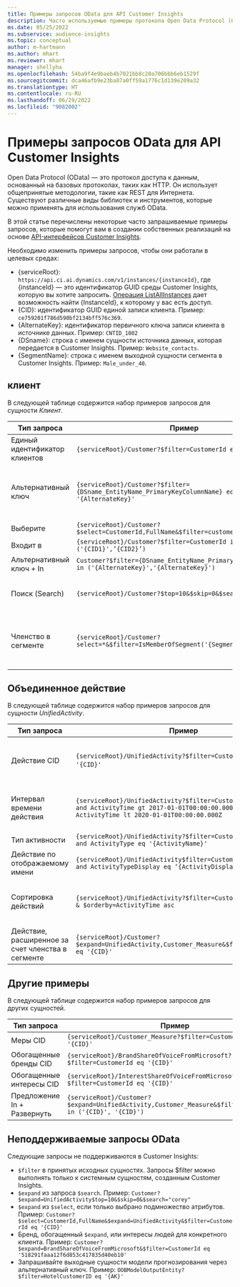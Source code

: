 ```yaml
---
title: Примеры запросов OData для API Customer Insights
description: Часто используемые примеры протокола Open Data Protocol (OData) для запросов к API-интерфейсам Customer Insights для просмотра данных.
ms.date: 05/25/2022
ms.subservice: audience-insights
ms.topic: conceptual
author: m-hartmann
ms.author: mhart
ms.reviewer: mhart
manager: shellyha
ms.openlocfilehash: 54ba9f4e9baeb4b7021bb8c20a706bbb6eb1529f
ms.sourcegitcommit: dca46afb9e23ba87a0ff59a1776c1d139e209a32
ms.translationtype: HT
ms.contentlocale: ru-RU
ms.lasthandoff: 06/29/2022
ms.locfileid: "9082002"
---
```

# <a name="odata-query-examples-for-customer-insights-apis"></a>Примеры запросов OData для API Customer Insights

Open Data Protocol (OData) — это протокол доступа к данным, основанный на базовых протоколах, таких как HTTP. Он использует общепринятые методологии, такие как REST для Интернета. Существуют различные виды библиотек и инструментов, которые можно применять для использования служб OData.

В этой статье перечислены некоторые часто запрашиваемые примеры запросов, которые помогут вам в создании собственных реализаций на основе [API-интерфейсов Customer Insights](apis.md).

Необходимо изменить примеры запросов, чтобы они работали в целевых средах: 

- {serviceRoot}: `https://api.ci.ai.dynamics.com/v1/instances/{instanceId}`, где {instanceId} — это идентификатор GUID среды Customer Insights, которую вы хотите запросить. [Операция ListAllInstances](https://developer.ci.ai.dynamics.com/api-details#api=CustomerInsights&operation=Get-all-instances) дает возможность найти {InstanceId}, к которому у вас есть доступ.
- {CID}: идентификатор GUID единой записи клиента. Пример: `ce759201f786d590bf2134bff576c369`.
- {AlternateKey}: идентификатор первичного ключа записи клиента в источнике данных. Пример: `CNTID_1002`
- {DSname}: строка с именем сущности источника данных, которая передается в Customer Insights. Пример: `Website_contacts`.
- {SegmentName}: строка с именем выходной сущности сегмента в Customer Insights. Пример: `Male_under_40`.

## <a name="customer"></a>клиент

В следующей таблице содержится набор примеров запросов для сущности *Клиент*.

|Тип запроса |Пример  | Заметка  |
|---------|---------|---------|
|Единый идентификатор клиентов     | `{serviceRoot}/Customer?$filter=CustomerId eq '{CID}'`          |  |
|Альтернативный ключ    | `{serviceRoot}/Customer?$filter={DSname_EntityName_PrimaryKeyColumnName} eq '{AlternateKey}'`         |  Альтернативные ключи сохраняются в единой сущности клиента.       |
|Выберите   | `{serviceRoot}/Customer?$select=CustomerId,FullName&$filter=customerid eq '1'`        |         |
|Входит в    | `{serviceRoot}/Customer?$filter=CustomerId in ('{CID1}',’{CID2}’)`        |         |
|Альтернативный ключ + In   | `Customer?$filter={DSname_EntityName_PrimaryKeyColumnName} in ('{AlternateKey}','{AlternateKey}')`         |         |
|Поиск (Search)  | `{serviceRoot}/Customer?$top=10&$skip=0&$search="string"`        |   Возвращает первые 10 результатов для строки поиска      |
|Членство в сегменте  | `{serviceRoot}/Customer?select=*&$filter=IsMemberOfSegment('{SegmentName}')&$top=10`     | Возвращает заданное количество строк из объекта сущности.      |

## <a name="unified-activity"></a>Объединенное действие

В следующей таблице содержится набор примеров запросов для сущности *UnifiedActivity*.

|Тип запроса |Пример  | Заметка  |
|---------|---------|---------|
|Действие CID     | `{serviceRoot}/UnifiedActivity?$filter=CustomerId eq '{CID}'`          | Перечисляет действия определенного профиля клиента |
|Интервал времени действия    | `{serviceRoot}/UnifiedActivity?$filter=CustomerId eq '{CID}' and ActivityTime gt 2017-01-01T00:00:00.000Z and ActivityTime lt 2020-01-01T00:00:00.000Z`     |  Действия профиля клиента в интервал времени       |
|Тип активности    |   `{serviceRoot}/UnifiedActivity?$filter=CustomerId eq '{CID}' and ActivityType eq '{ActivityName}'`        |         |
|Действие по отображаемому имени     | `{serviceRoot}/UnifiedActivity$filter=CustomerId eq ‘{CID}’ and ActivityTypeDisplay eq ‘{ActivityDisplayName}’`        | |
|Сортировка действий    | `{serviceRoot}/UnifiedActivity?$filter=CustomerId eq ‘{CID}’ & $orderby=ActivityTime asc`     |  Сортировка действий по возрастанию или по убыванию       |
|Действие, расширенное за счет членства в сегменте  |   `{serviceRoot}/Customer?$expand=UnifiedActivity,Customer_Measure&$filter=CustomerId eq '{CID}'`     |         |

## <a name="other-examples"></a>Другие примеры

В следующей таблице содержится набор примеров запросов для других сущностей.

|Тип запроса |Пример  | Заметка  |
|---------|---------|---------|
|Меры CID    | `{serviceRoot}/Customer_Measure?$filter=CustomerId eq '{CID}'`          |  |
|Обогащенные бренды CID    | `{serviceRoot}/BrandShareOfVoiceFromMicrosoft?$filter=CustomerId eq '{CID}'`  |       |
|Обогащенные интересы CID    |   `{serviceRoot}/InterestShareOfVoiceFromMicrosoft?$filter=CustomerId eq '{CID}'`       |         |
|Предложение In + Развернуть     | `{serviceRoot}/Customer?$expand=UnifiedActivity,Customer_Measure&$filter=CustomerId in ('{CID}', '{CID}')`         | |

## <a name="not-supported-odata-queries"></a>Неподдерживаемые запросы OData

Следующие запросы не поддерживаются в Customer Insights:

- `$filter` в принятых исходных сущностях. Запросы $filter можно выполнять только к системным сущностям, созданным Customer Insights.
- `$expand` из запроса `$search`. Пример: `Customer?$expand=UnifiedActivity$top=10&$skip=0&$search="corey"`
- `$expand` из `$select`, если только выбрано подмножество атрибутов. Пример: `Customer?$select=CustomerId,FullName&$expand=UnifiedActivity&$filter=CustomerId eq '{CID}'`
- Бренд, обогащенный `$expand`, или интересы людей для конкретного клиента. Пример: `Customer?$expand=BrandShareOfVoiceFromMicrosoft&$filter=CustomerId eq '518291faaa12f6d853c417835d40eb10'`
- Запрашивайте выходные сущности модели прогнозирования через альтернативный ключ. Пример: `OOBModelOutputEntity?$filter=HotelCustomerID eq '{AK}'`
